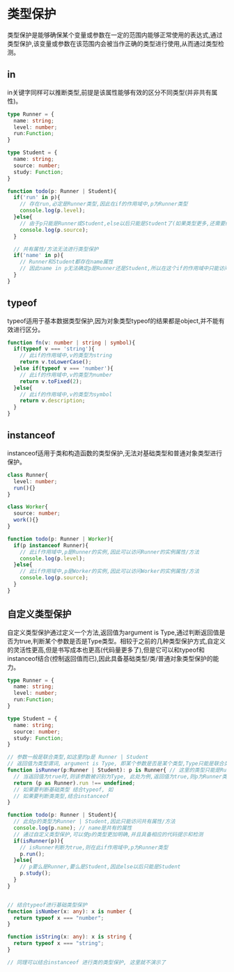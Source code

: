 # 类型保护
类型保护是能够确保某个变量或参数在一定的范围内能够正常使用的表达式,通过类型保护,该变量或参数在该范围内会被当作正确的类型进行使用,从而通过类型检测。

## in 
in关键字同样可以推断类型,前提是该属性能够有效的区分不同类型(并非共有属性)。
```typescript
type Runner = {
  name: string;
  level: number;
  run:Function;
}

type Student = {
  name: string;
  source: number;
  study: Function;
}

function todo(p: Runner | Student){
  if('run' in p){
    // 存在run,必定是Runner类型,因此在if的作用域中,p为Runner类型
    console.log(p.level); 
  }else{
    // 由于p只能是Runner或Student,else以后只能是Student了(如果类型更多,还需要继续判断)
    console.log(p.source);
  }

  // 共有属性/方法无法进行类型保护
  if('name' in p){
    // Runner和Student都存在name属性
    // 因此name in p无法确定p是Runner还是Student,所以在这个if的作用域中只能访问共有属性
  }
}
```

## typeof
typeof适用于基本数据类型保护,因为对象类型typeof的结果都是object,并不能有效进行区分。
```typescript
function fn(v: number | string | symbol){
  if(typeof v === 'string'){
    // 此if的作用域中,v的类型为string
    return v.toLowerCase();
  }else if(typeof v === 'number'){
    // 此if的作用域中,v的类型为number
    return v.toFixed(2);
  }else{
    // 此if的作用域中,v的类型为symbol
    return v.description;
  }
}
```

## instanceof
instanceof适用于类和构造函数的类型保护,无法对基础类型和普通对象类型进行保护。
```typescript
class Runner{
  level: number;
  run(){}
}

class Worker{
  source: number;
  work(){}
}

function todo(p: Runner | Worker){
  if(p instanceof Runner){
    // 此if作用域中,p是Runner的实例,因此可以访问Runner的实例属性/方法
    console.log(p.level);
  }else{
    // 此if作用域中,p是Worker的实例,因此可以访问Worker的实例属性/方法
    console.log(p.source);
  }
}
```

## 自定义类型保护
自定义类型保护通过定义一个方法,返回值为argument is Type,通过判断返回值是否为true,判断某个参数是否是Type类型。相较于之前的几种类型保护方式,自定义的灵活性更高,但是书写成本也更高(代码量更多了),但是它可以和typeof和instanceof结合(控制返回值而已),因此具备基础类型/类/普通对象类型保护的能力。
```typescript
type Runner = {
  name: string;
  level: number;
  run:Function;
}

type Student = {
  name: string;
  source: number;
  study: Function;
}

// 参数一般是联合类型,如这里的p是 Runner | Student
// 返回值为类型谓词, argument is Type, 即某个参数是否是某个类型,Type只能是联合类型其中的类型之一
function isRunner(p:Runner | Student): p is Runner{ // 这里的类型只能是Runner或者Student
  // 当返回值为true时,则该参数被识别为Type, 此处为例,返回值为true,则p为Runner类型
  return (p as Runner).run !== undefined;
  // 如果要判断基础类型 结合typeof, 如 
  // 如果要判断类类型,结合instanceof 
}

function todo(p: Runner | Student){
  // 此处p的类型为Runner | Student,因此只能访问共有属性/方法
  console.log(p.name); // name是共有的属性
  // 通过自定义类型保护,可以使p的类型更加明确,并且具备相应的代码提示和检测
  if(isRunner(p)){
    // isRunner判断为true,则在此if作用域中,p为Runner类型
    p.run();
  }else{
    // p要么是Runner,要么是Student,因此else以后只能是Student
    p.study();
  }
}


// 结合typeof进行基础类型保护
function isNumber(x: any): x is number {
  return typeof x === "number";
}

function isString(x: any): x is string {
  return typeof x === "string";
}

// 同理可以结合instanceof 进行类的类型保护, 这里就不演示了
```
